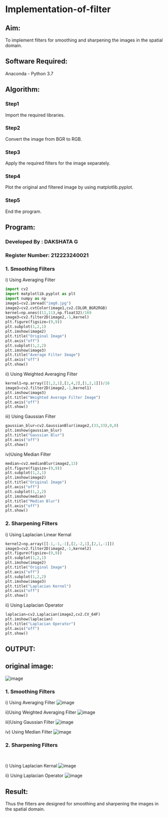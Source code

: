 # Implementation-of-filter
## Aim:
To implement filters for smoothing and sharpening the images in the spatial domain.

## Software Required:
Anaconda - Python 3.7

## Algorithm:
### Step1
Import the required libraries.

### Step2
Convert the image from BGR to RGB.

### Step3
Apply the required filters for the image separately.

### Step4
Plot the original and filtered image by using matplotlib.pyplot.

### Step5
End the program.

## Program:
### Developed By   : DAKSHATA G
### Register Number: 212223240021

### 1. Smoothing Filters

i) Using Averaging Filter
```Python
import cv2
import matplotlib.pyplot as plt
import numpy as np
image1=cv2.imread("img0.jpg")
image2=cv2.cvtColor(image1,cv2.COLOR_BGR2RGB)
kernel=np.ones((11,11),np.float32)/169
image3=cv2.filter2D(image2,-1,kernel)
plt.figure(figsize=(9,9))
plt.subplot(1,2,1)
plt.imshow(image2)
plt.title("Original Image")
plt.axis("off")
plt.subplot(1,2,2)
plt.imshow(image3)
plt.title("Average Filter Image")
plt.axis("off")
plt.show()
```

ii) Using Weighted Averaging Filter
```Python
kernel1=np.array([[1,2,1],[2,4,2],[1,2,1]])/16
image3=cv2.filter2D(image2,-1,kernel1)
plt.imshow(image3)
plt.title("Weighted Average Filter Image")
plt.axis("off")
plt.show()
```

iii) Using Gaussian Filter
```Python
gaussian_blur=cv2.GaussianBlur(image2,(33,33),0,0)
plt.imshow(gaussian_blur)
plt.title("Gaussian Blur")
plt.axis("off")
plt.show()
```

iv)Using Median Filter
```Python
median=cv2.medianBlur(image2,13)
plt.figure(figsize=(9,9))
plt.subplot(1,2,1)
plt.imshow(image2)
plt.title("Original Image")
plt.axis("off")
plt.subplot(1,2,2)
plt.imshow(median)
plt.title("Median Blur")
plt.axis("off")
plt.show()
```

### 2. Sharpening Filters
i) Using Laplacian Linear Kernal
```Python
kernel2=np.array([[-1,-1,-1],[2,-2,1],[2,1,-1]])
image3=cv2.filter2D(image2,-1,kernel2)
plt.figure(figsize=(9,9))
plt.subplot(1,2,1)
plt.imshow(image2)
plt.title("Original Image")
plt.axis("off")
plt.subplot(1,2,2)
plt.imshow(image3)
plt.title("Laplacian Kernel")
plt.axis("off")
plt.show()
```
ii) Using Laplacian Operator
```Python
laplacian=cv2.Laplacian(image2,cv2.CV_64F)
plt.imshow(laplacian)
plt.title("Laplacian Operator")
plt.axis("off")
plt.show()
```

## OUTPUT:
## original image:
![image](https://github.com/user-attachments/assets/69dfd330-498b-4bfa-918f-7d1b6d1112e2)

### 1. Smoothing Filters

i) Using Averaging Filter
![image](https://github.com/user-attachments/assets/eb3b734c-5842-4314-9a97-b95b7b2fb6dd)


ii)Using Weighted Averaging Filter
![image](https://github.com/user-attachments/assets/82bafb87-03ac-4da3-967f-121325904006)



iii)Using Gaussian Filter
![image](https://github.com/user-attachments/assets/92919bb9-09bb-4875-9df2-74038da4816b)




iv) Using Median Filter
![image](https://github.com/user-attachments/assets/ec4e3f65-0290-4e2f-b02d-99159d5a73d1)





### 2. Sharpening Filters
</br>

i) Using Laplacian Kernal
![image](https://github.com/user-attachments/assets/2a268cb3-e908-4963-a321-42848edc3aa4)



ii) Using Laplacian Operator
![image](https://github.com/user-attachments/assets/57ddfb34-961e-4135-9185-73e98c7eb67c)




## Result:
Thus the filters are designed for smoothing and sharpening the images in the spatial domain.



